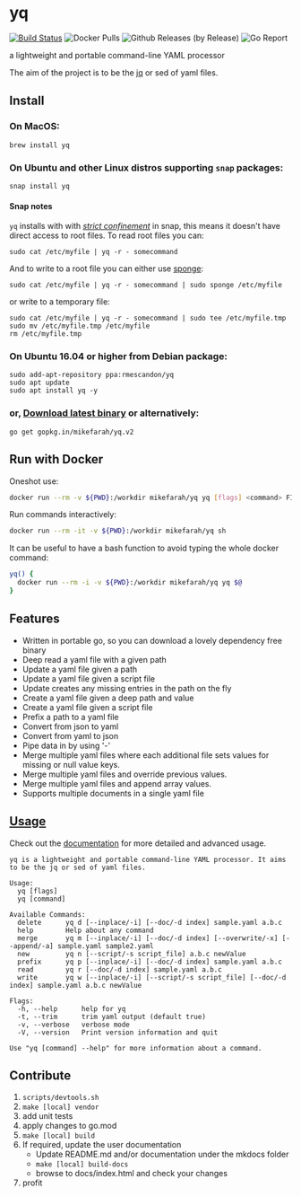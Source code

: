 # yq

[![Build Status](https://travis-ci.org/mikefarah/yq.svg?branch=master)](https://travis-ci.org/mikefarah/yq)  ![Docker Pulls](https://img.shields.io/docker/pulls/mikefarah/yq.svg) ![Github Releases (by Release)](https://img.shields.io/github/downloads/mikefarah/yq/total.svg) ![Go Report](https://goreportcard.com/badge/github.com/mikefarah/yq)


a lightweight and portable command-line YAML processor

The aim of the project is to be the [jq](https://github.com/stedolan/jq) or sed of yaml files.

## Install
### On MacOS:
```
brew install yq
```
### On Ubuntu and other Linux distros supporting `snap` packages:
```
snap install yq
```

#### Snap notes
`yq` installs with with [_strict confinement_](https://docs.snapcraft.io/snap-confinement/6233) in snap, this means it doesn't have direct access to root files. To read root files you can:

```
sudo cat /etc/myfile | yq -r - somecommand
```

And to write to a root file you can either use [sponge](https://linux.die.net/man/1/sponge):
```
sudo cat /etc/myfile | yq -r - somecommand | sudo sponge /etc/myfile
```
or write to a temporary file:
```
sudo cat /etc/myfile | yq -r - somecommand | sudo tee /etc/myfile.tmp
sudo mv /etc/myfile.tmp /etc/myfile
rm /etc/myfile.tmp
```

### On Ubuntu 16.04 or higher from Debian package:
```
sudo add-apt-repository ppa:rmescandon/yq
sudo apt update
sudo apt install yq -y
```
### or, [Download latest binary](https://github.com/mikefarah/yq/releases/latest) or alternatively:
```
go get gopkg.in/mikefarah/yq.v2
```

## Run with Docker

Oneshot use:

```bash
docker run --rm -v ${PWD}:/workdir mikefarah/yq yq [flags] <command> FILE...
```

Run commands interactively:

```bash
docker run --rm -it -v ${PWD}:/workdir mikefarah/yq sh
```

It can be useful to have a bash function to avoid typing the whole docker command:

```bash
yq() {
  docker run --rm -i -v ${PWD}:/workdir mikefarah/yq yq $@
}
```

## Features
- Written in portable go, so you can download a lovely dependency free binary
- Deep read a yaml file with a given path
- Update a yaml file given a path
- Update a yaml file given a script file
- Update creates any missing entries in the path on the fly
- Create a yaml file given a deep path and value
- Create a yaml file given a script file
- Prefix a path to a yaml file
- Convert from json to yaml
- Convert from yaml to json
- Pipe data in by using '-'
- Merge multiple yaml files where each additional file sets values for missing or null value keys.
- Merge multiple yaml files and override previous values.
- Merge multiple yaml files and append array values.
- Supports multiple documents in a single yaml file

## [Usage](http://mikefarah.github.io/yq/)

Check out the [documentation](http://mikefarah.github.io/yq/) for more detailed and advanced usage.

```
yq is a lightweight and portable command-line YAML processor. It aims to be the jq or sed of yaml files.

Usage:
  yq [flags]
  yq [command]

Available Commands:
  delete      yq d [--inplace/-i] [--doc/-d index] sample.yaml a.b.c
  help        Help about any command
  merge       yq m [--inplace/-i] [--doc/-d index] [--overwrite/-x] [--append/-a] sample.yaml sample2.yaml
  new         yq n [--script/-s script_file] a.b.c newValue
  prefix      yq p [--inplace/-i] [--doc/-d index] sample.yaml a.b.c
  read        yq r [--doc/-d index] sample.yaml a.b.c
  write       yq w [--inplace/-i] [--script/-s script_file] [--doc/-d index] sample.yaml a.b.c newValue

Flags:
  -h, --help      help for yq
  -t, --trim      trim yaml output (default true)
  -v, --verbose   verbose mode
  -V, --version   Print version information and quit

Use "yq [command] --help" for more information about a command.
```

## Contribute
1. `scripts/devtools.sh`
2. `make [local] vendor`
3. add unit tests
4. apply changes to go.mod
5. `make [local] build`
6. If required, update the user documentation
    - Update README.md and/or documentation under the mkdocs folder
    - `make [local] build-docs`
    - browse to docs/index.html and check your changes
7. profit
